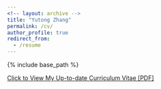 ```yaml
---
<!-- layout: archive -->
title: "Yutong Zhang"
permalink: /cv/
author_profile: true
redirect_from:
  - /resume
---
```


{% include base_path %}

[Click to View My Up-to-date Curriculum Vitae [PDF]](http://yutong2018.github.io/files/cv_YZ.pdf)

<!-- <embed src="http://yutong2018.github.io/files/cv_YZ.pdf" width="650" height="1800" type='application/pdf'> -->
